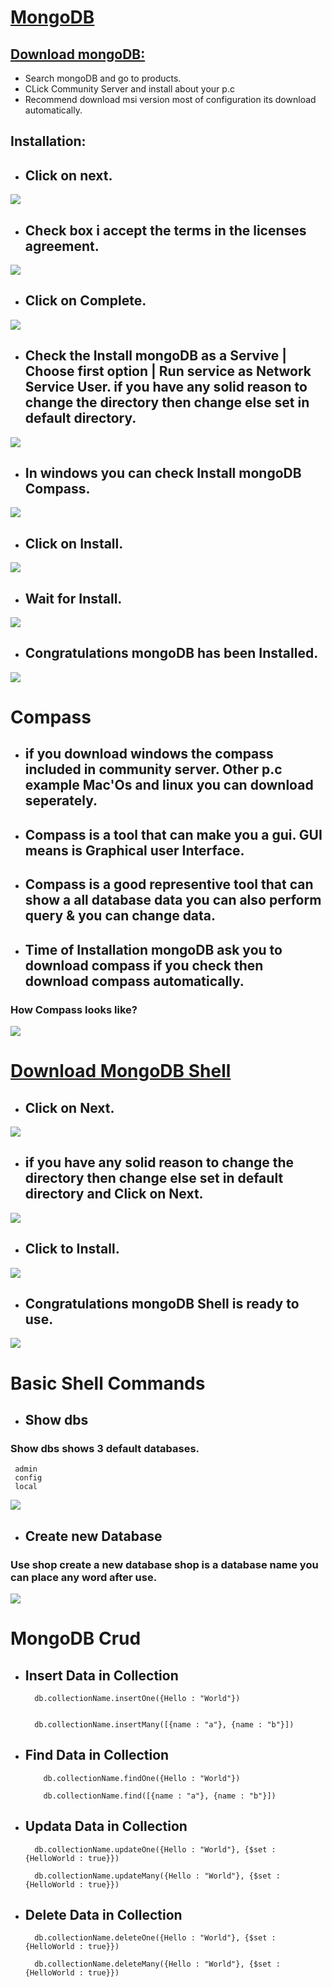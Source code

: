 # [MongoDB](https://www.mongodb.com/)



## [Download mongoDB:](https://www.mongodb.com/try/download/community)

- Search mongoDB and go to products.
- CLick Community Server and install about your p.c
- Recommend download msi version most of configuration its download automatically.



## Installation:

* ## Click on next.
<img src = "./assets/Mi-1.png">

* ##  Check box i accept the terms in the licenses agreement.
<img src = "./assets/Mi-2.png">

* ## Click on Complete.
<img src = "./assets/Mi-3.png">

* ## Check the Install mongoDB as a Servive | Choose first option | Run service as Network Service User. if you have any solid reason to change the directory then change else set in default directory.
<img src = "./assets/Mi-4.png">

* ## In windows you can check Install mongoDB Compass.
<img src = "./assets/Mi-5.png">

* ## Click on Install.
<img src = "./assets/Mi-6.png">

* ## Wait for Install.
<img src = "./assets/Mi-7.png">

* ## Congratulations mongoDB has been Installed.
<img src = "./assets/Mi-8.png">



# Compass


* ## if you download windows the compass included in community server. Other p.c example Mac'Os and linux you can download seperately.
* ## Compass is a tool that can make you a gui. GUI means is Graphical user Interface.
* ## Compass is a good representive tool that can show a all database data you can also perform query & you can change data.
* ## Time of Installation mongoDB ask you to download compass if you check then download compass automatically.

### How Compass looks like?

<img src = "./assets/C-1.png">


# [Download MongoDB Shell](https://www.mongodb.com/try/download/shell)

* ## Click on Next.

<img src = "./assets/S-1.png">

* ## if you have any solid reason to change the directory then change else set in default directory and Click on Next. 

<img src = "./assets/S-2.png">

* ##  Click to Install.

<img src = "./assets/S-3.png">

* ##  Congratulations mongoDB Shell is ready to use.

<img src = "./assets/S-4.png">




# Basic Shell Commands

* ## Show dbs

### Show dbs shows 3 default databases.
   
     admin
     config
     local

<img src = "./assets/bs-1.png">

* ## Create new Database

### Use shop create a new database shop is a database name you can place any word after use.

<img src = "./assets/bs-2.png">









# MongoDB Crud

* ## Insert Data in Collection

        db.collectionName.insertOne({Hello : "World"})


        db.collectionName.insertMany([{name : "a"}, {name : "b"}])


* ## Find Data in Collection

          db.collectionName.findOne({Hello : "World"})

          db.collectionName.find([{name : "a"}, {name : "b"}])


* ## Updata Data in Collection
           
        db.collectionName.updateOne({Hello : "World"}, {$set : {HelloWorld : true}})

        db.collectionName.updateMany({Hello : "World"}, {$set : {HelloWorld : true}})


* ## Delete Data in Collection
           
        db.collectionName.deleteOne({Hello : "World"}, {$set : {HelloWorld : true}})

        db.collectionName.deleteMany({Hello : "World"}, {$set : {HelloWorld : true}})


